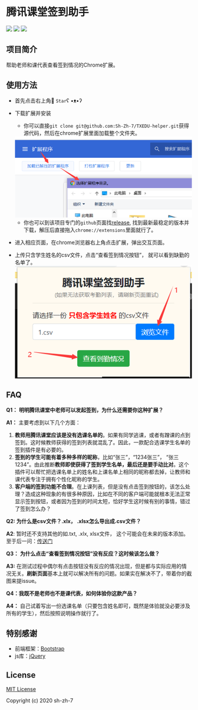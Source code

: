 # 腾讯课堂签到助手

[![](https://img.shields.io/github/license/Sh-Zh-7/TXEDU-helper)](LICENSE)  [![](https://img.shields.io/github/repo-size/Sh-Zh-7/TXEDU-helper)](<https://github.com/Sh-Zh-7/TXEDU-helper>)  [![](https://img.shields.io/github/manifest-json/v/Sh-Zh-7/TXEDU-helper?color=red)](<https://github.com/Sh-Zh-7/TXEDU-helper>)

## 项目简介

帮助老师和课代表查看签到情况的Chrome扩展。

## 使用方法

- 首先点击右上角:star2: `Star`ʕ •ᴥ•ʔ
- 下载扩展并安装
  - 你可以直接`git clone git@github.com:Sh-Zh-7/TXEDU-helper.git`获得源代码，然后在chrome扩展里面加载整个文件夹。

  <img src="./asset/load.png">

  - 你也可以到该项目专门的`github`页面找[release](<https://github.com/Sh-Zh-7/TXEDU-helper/releases>), 找到最新最稳定的版本并下载，解压后直接拖入`chrome://extensions`里面就行了。
- 进入相应页面，在chrome浏览器右上角点击扩展，弹出交互页面。
- 上传只含学生姓名的csv文件，点击“查看签到情况按钮”， 就可以看到缺勤的名单了。<img src="asset/usage.png" style="margin: 0 auto;">

## FAQ

**Q1：** **明明腾讯课堂中老师可以发起签到，为什么还需要你这种扩展？**

**A1：** 主要考虑到以下几个方面：

1. **教师用腾讯课堂应该是没有选课名单的**。如果有同学逃课，或者有蹭课的点到签到。这时候教师获得的签到列表就混乱了。因此，一款配合选课学生名单的签到插件是有必要的。
2. **签到的学生可能有着多种多样的昵称**，比如“张三”，“1234张三”， “张三1234”。由此推断**教师即使获得了签到学生名单，最后还是要手动比对**。这个插件可以帮忙把选课名单上的姓名和上课名单上相同的昵称都去掉，让教师和课代表专注于拥有个性化昵称的学生。
3. **客户端的签到功能不合理**。在上课列表，但是没有点击签到按钮的，该怎么处理？造成这种现象的有很多种原因，比如在不同的客户端可能就根本无法正常显示签到按钮，或者因为签到的时间太短，恰好学生这时候有别的事情，错过了签到怎么办？

**Q2: 为什么是csv文件？.xlx， .xlsx怎么导出成.csv文件？**

**A2**: 暂时还不支持其他的如.txt, .xlx, xlsx文件， 这个可能会在未来的版本添加。至于后一问：[传送门](https://support.office.com/zh-cn/article/%E5%AF%BC%E5%85%A5%E6%88%96%E5%AF%BC%E5%87%BA%E6%96%87%E6%9C%AC%EF%BC%88-txt-%E6%88%96-csv%EF%BC%89%E6%96%87%E4%BB%B6-5250ac4c-663c-47ce-937b-339e391393ba)

**Q3：** **为什么点击“查看签到情况按钮”没有反应？这时候该怎么做？**

**A3:** 在测试过程中偶尔有点击按钮没有反应的情况出现，但是都与实际应用的情况无关。**刷新页面**基本上就可以解决所有的问题。如果实在解决不了，带着你的截图来提issue。

**Q4：我既不是老师也不是课代表，如何体验你这款产品？**

**A4：** 自己试着写出一份选课名单（只要包含姓名即可，既然是体验就没必要涉及所有的学生），然后按照说明操作就行了。

## 特别感谢

- 前端框架：[Bootstrap](https://getbootstrap.com/)
- js库：[jQuery](https://jquery.com/)

## License

[MIT License](LICENSE)

Copyright (c) 2020 sh-zh-7